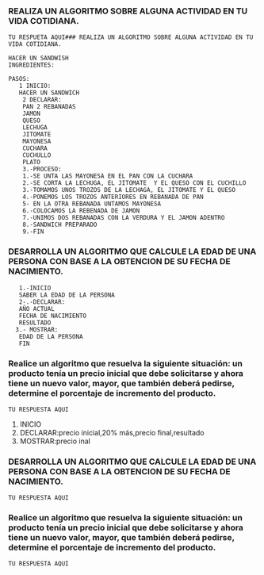 ### REALIZA UN ALGORITMO SOBRE ALGUNA ACTIVIDAD EN TU VIDA COTIDIANA.

    TU RESPUETA AQUI### REALIZA UN ALGORITMO SOBRE ALGUNA ACTIVIDAD EN TU VIDA COTIDIANA.

    HACER UN SANDWISH
    INGREDIENTES:
    
    PASOS:
       1 INICIO: 
       HACER UN SANDWICH
        2 DECLARAR:
        PAN 2 REBANADAS
        JAMON
        QUESO
        LECHUGA
        JITOMATE
        MAYONESA
        CUCHARA
        CUCHULLO
        PLATO
        3.-PROCESO:
        1.-SE UNTA LAS MAYONESA EN EL PAN CON LA CUCHARA
        2.-SE CORTA LA LECHUGA, EL JITOMATE  Y EL QUESO CON EL CUCHILLO
        3.-TOMAMOS UNOS TROZOS DE LA LECHAGA, EL JITOMATE Y EL QUESO 
        4.-PONEMOS LOS TROZOS ANTERIORES EN REBANADA DE PAN
        5- EN LA OTRA REBANADA UNTAMOS MAYONESA
        6.-COLOCAMOS LA REBENADA DE JAMON
        7.-UNIMOS DOS REBANADAS CON LA VERDURA Y EL JAMON ADENTRO
        8.-SANDWICH PREPARADO
        9.-FIN



### DESARROLLA UN ALGORITMO QUE CALCULE LA EDAD DE UNA PERSONA CON BASE A LA OBTENCION DE SU FECHA DE NACIMIENTO.

       1.-INICIO
       SABER LA EDAD DE LA PERSONA
       2-.-DECLARAR:
       AÑO ACTUAL
       FECHA DE NACIMIENTO
       RESULTADO
      3.- MOSTRAR:
       EDAD DE LA PERSONA
       FIN


###  Realice un algoritmo que resuelva la siguiente situación: un producto tenía un precio inicial que debe solicitarse y ahora tiene un nuevo valor, mayor, que también deberá pedirse, determine el porcentaje de incremento del producto. 

    TU RESPUESTA AQUI
1. INICIO
2. DECLARAR:precio inicial,20% más,precio final,resultado
3. MOSTRAR:precio inal


### DESARROLLA UN ALGORITMO QUE CALCULE LA EDAD DE UNA PERSONA CON BASE A LA OBTENCION DE SU FECHA DE NACIMIENTO.

    TU RESPUESTA AQUI
    




###  Realice un algoritmo que resuelva la siguiente situación: un producto tenía un precio inicial que debe solicitarse y ahora tiene un nuevo valor, mayor, que también deberá pedirse, determine el porcentaje de incremento del producto. 

    TU RESPUESTA AQUI
